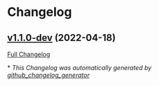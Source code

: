 # Changelog

## [v1.1.0-dev](https://github.com/NASA-PDS/web-analytics/tree/v1.1.0-dev) (2022-04-18)

[Full Changelog](https://github.com/NASA-PDS/web-analytics/compare/d6977fda23e31e92e8229725ad26c02e0e665157...v1.1.0-dev)



\* *This Changelog was automatically generated by [github_changelog_generator](https://github.com/github-changelog-generator/github-changelog-generator)*
